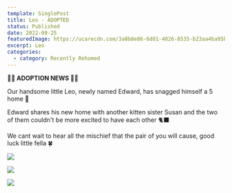 ```yaml
---
template: SinglePost
title: Leo - ADOPTED
status: Published
date: 2022-09-25
featuredImage: https://ucarecdn.com/3a8b8e86-6d01-4026-8535-b23aa4ba95b1/
excerpt: Leo
categories:
  - category: Recently Rehomed
---
```

**🧡🧡 ADOPTION NEWS 🧡🧡**

Our handsome little Leo, newly named Edward, has snagged himself a 5 home 🌟 

Edward shares his new home with another kitten sister Susan and the two of them couldn't be more excited to have each other 🐈‍⬛️

We cant wait to hear all the mischief that the pair of you will cause, good luck little fella 🍀

![](https://ucarecdn.com/b897c9bc-a7a5-40b2-8ebc-deafafe64731/)

![](https://ucarecdn.com/e3a264b3-1e64-41f6-9c69-8af93386c28b/)

![](https://ucarecdn.com/959657f4-2814-40bf-a268-e38ffa090d9f/)

![]()